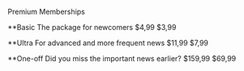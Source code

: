 Premium Memberships

**Basic
The package for newcomers
$4,99 $3,99

**Ultra
For advanced and more frequent news
$11,99 $7,99

**One-off
Did you miss the important news earlier?
$159,99 $69,99
